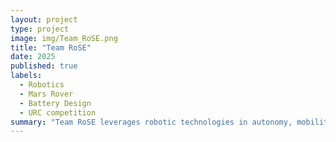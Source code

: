 ```yaml
---
layout: project
type: project
image: img/Team_RoSE.png
title: "Team RoSE"
date: 2025
published: true
labels:
  - Robotics
  - Mars Rover
  - Battery Design
  - URC competition
summary: "Team RoSE leverages robotic technologies in autonomy, mobility, manipulation, and life detection to support space exploration and scientific endeavors."
---
```

